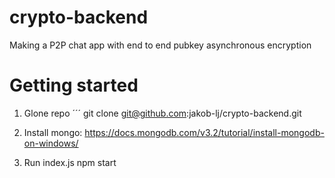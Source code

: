 # crypto-backend
Making a P2P chat app with end to end pubkey asynchronous encryption


# Getting started
1. Glone repo
´´´
git clone git@github.com:jakob-lj/crypto-backend.git

2. Install mongo: https://docs.mongodb.com/v3.2/tutorial/install-mongodb-on-windows/
3. Run index.js
npm start

